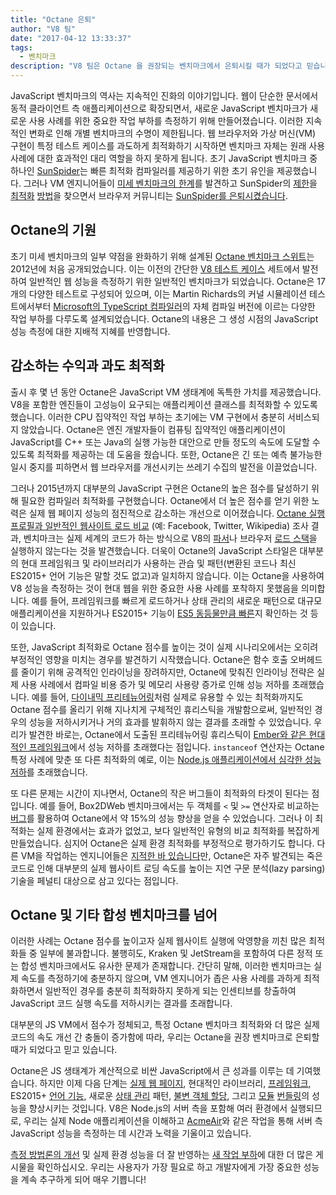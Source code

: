 ```yaml
---
title: "Octane 은퇴"
author: "V8 팀"
date: "2017-04-12 13:33:37"
tags: 
  - 벤치마크
description: "V8 팀은 Octane 을 권장되는 벤치마크에서 은퇴시킬 때가 되었다고 믿습니다."
---
```

JavaScript 벤치마크의 역사는 지속적인 진화의 이야기입니다. 웹이 단순한 문서에서 동적 클라이언트 측 애플리케이션으로 확장되면서, 새로운 JavaScript 벤치마크가 새로운 사용 사례를 위한 중요한 작업 부하를 측정하기 위해 만들어졌습니다. 이러한 지속적인 변화로 인해 개별 벤치마크의 수명이 제한됩니다. 웹 브라우저와 가상 머신(VM) 구현이 특정 테스트 케이스를 과도하게 최적화하기 시작하면 벤치마크 자체는 원래 사용 사례에 대한 효과적인 대리 역할을 하지 못하게 됩니다. 초기 JavaScript 벤치마크 중 하나인 [SunSpider](https://webkit.org/perf/sunspider/sunspider.html)는 빠른 최적화 컴파일러를 제공하기 위한 초기 유인을 제공했습니다. 그러나 VM 엔지니어들이 [미세 벤치마크의 한계](https://blog.mozilla.org/nnethercote/2014/06/16/a-browser-benchmarking-manifesto/)를 발견하고 SunSpider의 [제한](https://bugs.webkit.org/show_bug.cgi?id=63864)을 [최적화](https://benediktmeurer.de/2016/12/16/the-truth-about-traditional-javascript-benchmarks/#the-notorious-sunspider-examples) [방법](https://bugzilla.mozilla.org/show_bug.cgi?id=787601)을 찾으면서 브라우저 커뮤니티는 [SunSpider를 은퇴시켰습니다](https://trac.webkit.org/changeset/187526/webkit).

<!--truncate-->
## Octane의 기원

초기 미세 벤치마크의 일부 약점을 완화하기 위해 설계된 [Octane 벤치마크 스위트](https://developers.google.com/octane/)는 2012년에 처음 공개되었습니다. 이는 이전의 간단한 [V8 테스트 케이스](http://www.netchain.com/Tools/v8/) 세트에서 발전하여 일반적인 웹 성능을 측정하기 위한 일반적인 벤치마크가 되었습니다. Octane은 17개의 다양한 테스트로 구성되어 있으며, 이는 Martin Richards의 커널 시뮬레이션 테스트에서부터 [Microsoft의 TypeScript 컴파일러](http://www.typescriptlang.org/)의 자체 컴파일 버전에 이르는 다양한 작업 부하를 다루도록 설계되었습니다. Octane의 내용은 그 생성 시점의 JavaScript 성능 측정에 대한 지배적 지혜를 반영합니다.

## 감소하는 수익과 과도 최적화

출시 후 몇 년 동안 Octane은 JavaScript VM 생태계에 독특한 가치를 제공했습니다. V8을 포함한 엔진들이 고성능이 요구되는 애플리케이션 클래스를 최적화할 수 있도록 했습니다. 이러한 CPU 집약적인 작업 부하는 초기에는 VM 구현에서 충분히 서비스되지 않았습니다. Octane은 엔진 개발자들이 컴퓨팅 집약적인 애플리케이션이 JavaScript를 C++ 또는 Java의 실행 가능한 대안으로 만들 정도의 속도에 도달할 수 있도록 최적화를 제공하는 데 도움을 줬습니다. 또한, Octane은 긴 또는 예측 불가능한 일시 중지를 피하면서 웹 브라우저를 개선시키는 쓰레기 수집의 발전을 이끌었습니다.

그러나 2015년까지 대부분의 JavaScript 구현은 Octane의 높은 점수를 달성하기 위해 필요한 컴파일러 최적화를 구현했습니다. Octane에서 더 높은 점수를 얻기 위한 노력은 실제 웹 페이지 성능의 점진적으로 감소하는 개선으로 이어졌습니다. [Octane 실행 프로필과 일반적인 웹사이트 로드 비교](/blog/real-world-performance) (예: Facebook, Twitter, Wikipedia) 조사 결과, 벤치마크는 실제 세계의 코드가 하는 방식으로 V8의 [파서](https://medium.com/dev-channel/javascript-start-up-performance-69200f43b201#.7v8b4jylg)나 브라우저 [로드 스택](https://medium.com/reloading/toward-sustainable-loading-4760957ee46f#.muk9kzxmb)을 실행하지 않는다는 것을 발견했습니다. 더욱이 Octane의 JavaScript 스타일은 대부분의 현대 프레임워크 및 라이브러리가 사용하는 관습 및 패턴(변환된 코드나 최신 ES2015+ 언어 기능은 말할 것도 없고)과 일치하지 않습니다. 이는 Octane을 사용하여 V8 성능을 측정하는 것이 현대 웹을 위한 중요한 사용 사례를 포착하지 못했음을 의미합니다. 예를 들어, 프레임워크를 빠르게 로드하거나 상태 관리의 새로운 패턴으로 대규모 애플리케이션을 지원하거나 ES2015+ 기능이 [ES5 동등물만큼 빠른](https://v8.dev/blog/performance-es2015)지 확인하는 것 등이 있습니다.

또한, JavaScript 최적화로 Octane 점수를 높이는 것이 실제 시나리오에서는 오히려 부정적인 영향을 미치는 경우를 발견하기 시작했습니다. Octane은 함수 호출 오버헤드를 줄이기 위해 공격적인 인라이닝을 장려하지만, Octane에 맞춰진 인라이닝 전략은 실제 사용 사례에서 컴파일 비용 증가 및 메모리 사용량 증가로 인해 성능 저하를 초래했습니다. 예를 들어, [다이내믹 프리테뉴어링](http://dl.acm.org/citation.cfm?id=2754181)처럼 실제로 유용할 수 있는 최적화까지도 Octane 점수를 올리기 위해 지나치게 구체적인 휴리스틱을 개발함으로써, 일반적인 경우의 성능을 저하시키거나 거의 효과를 발휘하지 않는 결과를 초래할 수 있었습니다. 우리가 발견한 바로는, Octane에서 도출된 프리테뉴어링 휴리스틱이 [Ember와 같은 현대적인 프레임워크](https://bugs.chromium.org/p/v8/issues/detail?id=3665)에서 성능 저하를 초래했다는 점입니다. `instanceof` 연산자는 Octane 특정 사례에 맞춘 또 다른 최적화의 예로, 이는 [Node.js 애플리케이션에서 심각한 성능 저하](https://github.com/nodejs/node/issues/9634)를 초래했습니다.

또 다른 문제는 시간이 지나면서, Octane의 작은 버그들이 최적화의 타겟이 된다는 점입니다. 예를 들어, Box2DWeb 벤치마크에서는 두 객체를 `<` 및 `>=` 연산자로 비교하는 [버그](http://crrev.com/1355113002)를 활용하여 Octane에서 약 15%의 성능 향상을 얻을 수 있었습니다. 그러나 이 최적화는 실제 환경에서는 효과가 없었고, 보다 일반적인 유형의 비교 최적화를 복잡하게 만들었습니다. 심지어 Octane은 실제 환경 최적화를 부정적으로 평가하기도 합니다. 다른 VM을 작업하는 엔지니어들은 [지적한 바 있습니다](https://bugzilla.mozilla.org/show_bug.cgi?id=1162272)만, Octane은 자주 발견되는 죽은 코드로 인해 대부분의 실제 웹사이트 로딩 속도를 높이는 지연 구문 분석(lazy parsing) 기술을 페널티 대상으로 삼고 있다는 점입니다.

## Octane 및 기타 합성 벤치마크를 넘어

이러한 사례는 Octane 점수를 높이고자 실제 웹사이트 실행에 악영향을 끼친 많은 최적화들 중 일부에 불과합니다. 불행히도, Kraken 및 JetStream을 포함하여 다른 정적 또는 합성 벤치마크에서도 유사한 문제가 존재합니다. 간단히 말해, 이러한 벤치마크는 실제 속도를 측정하기에 충분하지 않으며, VM 엔지니어가 좁은 사용 사례를 과하게 최적화하면서 일반적인 경우를 충분히 최적화하지 못하게 되는 인센티브를 창출하여 JavaScript 코드 실행 속도를 저하시키는 결과를 초래합니다.

대부분의 JS VM에서 점수가 정체되고, 특정 Octane 벤치마크 최적화와 더 많은 실제 코드의 속도 개선 간 충돌이 증가함에 따라, 우리는 Octane을 권장 벤치마크로 은퇴할 때가 되었다고 믿고 있습니다.

Octane은 JS 생태계가 계산적으로 비싼 JavaScript에서 큰 성과를 이루는 데 기여했습니다. 하지만 이제 다음 단계는 [실제 웹 페이지](/blog/real-world-performance), 현대적인 라이브러리, [프레임워크](http://stateofjs.com/2016/frontend/), ES2015+ [언어 기능](/blog/high-performance-es2015), 새로운 [상태 관리](http://redux.js.org/) 패턴, [불변 객체 할당](https://facebook.github.io/immutable-js/), 그리고 [모듈](https://webpack.github.io/) [번들링](http://browserify.org/)의 성능을 향상시키는 것입니다. V8은 Node.js의 서버 측을 포함해 여러 환경에서 실행되므로, 우리는 실제 Node 애플리케이션을 이해하고 [AcmeAir](https://github.com/acmeair/acmeair-nodejs)와 같은 작업을 통해 서버 측 JavaScript 성능을 측정하는 데 시간과 노력을 기울이고 있습니다.

[측정 방법론의 개선](/blog/real-world-performance) 및 실제 환경 성능을 더 잘 반영하는 [새 작업 부하](/blog/optimizing-v8-memory)에 대한 더 많은 게시물을 확인하십시오. 우리는 사용자가 가장 필요로 하고 개발자에게 가장 중요한 성능을 계속 추구하게 되어 매우 기쁩니다!
